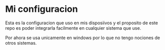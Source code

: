 # Mi configuracion

Esta es la configuracion que uso en mis disposiivos y el proposito de este repo es poder integrarla facilmente en cualquier sistema que use.

Por ahora se usa unicamente en windows por lo que no tengo nociones de otros sistemas.
